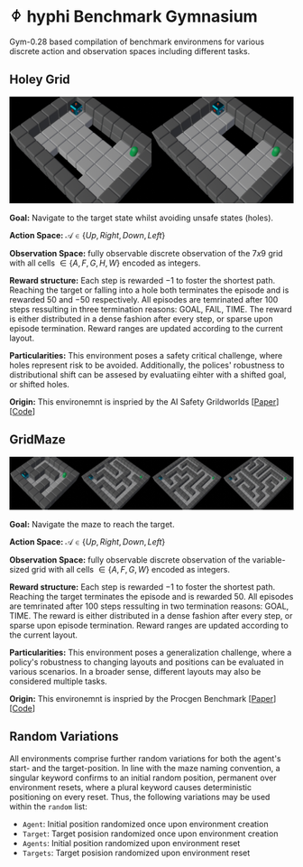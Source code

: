# <img src="image/hyphi.png" alt= “” width="24px" height="value"> hyphi Benchmark Gymnasium 

Gym-0.28 based compilation of benchmark environmens for various discrete action and observation spaces including different tasks.

## Holey Grid
![Overview of deterministic holey gridworlds](image/HoleyGrid.png)

**Goal:** Navigate to the target state whilst avoiding unsafe states (holes).

**Action Space:** $\mathcal{A}\in\{Up,Right,Down,Left\}$

**Observation Space:** fully observable discrete observation of the $7x9$ grid with all cells $\in \{A,F,G,H,W\}$ encoded as integers.

**Reward structure:** Each step is rewarded $-1$ to foster the shortest path. Reaching the target or falling into a hole both terminates the episode and is rewarded $50$ and $-50$ respectively. All episodes are temrinated after 100 steps ressulting in three termination reasons: GOAL, FAIL, TIME. The reward is either distributed in a dense fashion after every step, or sparse upon episode termination. Reward ranges are updated according to the current layout. 

**Particularities:** 
This environment poses a safety critical challenge, where holes represent risk to be avoided. 
Additionally, the polices' robustness to distributional shift can be assesed by evaluatiing eihter with a shifted goal, or shifted holes. 

**Origin:** This environemnt is inspried by the AI Safety Grildworlds \[[Paper](https://arxiv.org/abs/1711.09883)\] \[[Code](https://github.com/deepmind/ai-safety-gridworlds)\]


## GridMaze

![Overview of deterministic maze environments](image/Mazes.png)

**Goal:** Navigate the maze to reach the target.

**Action Space:** $\mathcal{A}\in\{Up,Right,Down,Left\}$

**Observation Space:** fully observable discrete observation of the variable-sized grid with all cells $\in \{A,F,G,W\}$ encoded as integers.  

**Reward structure:** Each step is rewarded $-1$ to foster the shortest path. Reaching the target terminates the episode and is rewarded $50$. All episodes are temrinated after 100 steps ressulting in two termination reasons: GOAL, TIME. The reward is either distributed in a dense fashion after every step, or sparse upon episode termination. Reward ranges are updated according to the current layout. 

**Particularities:** This environment poses a generalization challenge, where a policy's robustness to changing layouts and positions can be evaluated in various scenarios. In a broader sense, different layouts may also be considered multiple tasks. 

**Origin:** This environemnt is inspried by the Procgen Benchmark \[[Paper](https://arxiv.org/abs/1912.01588)\] \[[Code](https://github.com/openai/procgen)\]


## Random Variations

All environments comprise further random variations for both the agent's start- and the target-position. 
In line with the maze naming convention, a singular keyword confirms to an initial random position, permanent over environment resets, where a plural keyword causes deterministic positioning on every reset. 
Thus, the following variations may be used within the `random` list:

- ``Agent``: Initial position randomized once upon environment creation
- ``Target``: Target posision randomized once upon environment creation
- ``Agents``: Initial position randomized upon environment reset
- ``Targets``: Target posision randomized upon environment reset

